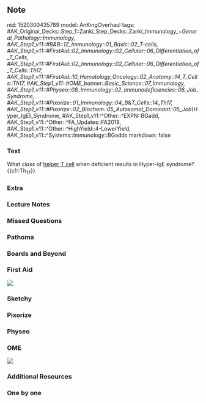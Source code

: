 ## Note
nid: 1520300435789
model: AnKingOverhaul
tags: #AK_Original_Decks::Step_1::Zanki_Step_Decks::Zanki_Immunology_+_General_Pathology::Immunology, #AK_Step1_v11::#B&B::12_Immunology::01_Basic::02_T-cells, #AK_Step1_v11::#FirstAid::02_Immunology::02_Cellular::06_Differentiation_of_T_Cells, #AK_Step1_v11::#FirstAid::02_Immunology::02_Cellular::06_Differentiation_of_T_Cells::Th17, #AK_Step1_v11::#FirstAid::10_Hematology_Oncology::02_Anatomy::14_T_Cells::Th17, #AK_Step1_v11::#OME_banner::Basic_Science::07_Immunology, #AK_Step1_v11::#Physeo::08_Immunology::02_Immunodeficiencies::06_Job_Syndrome, #AK_Step1_v11::#Pixorize::01_Immunology::04_B_&_T_Cells::14_Th17, #AK_Step1_v11::#Pixorize::02_Biochem::05_Autosomal_Dominant::05_Job_(Hyper_IgE)_Syndrome, #AK_Step1_v11::^Other::^EXPN::BGadd, #AK_Step1_v11::^Other::^FA_Updates::FA2018, #AK_Step1_v11::^Other::^HighYield::4-LowerYield, #AK_Step1_v11::^Systems::Immunology::BGadds
markdown: false

### Text
<div>
  What <i>class</i> of <u>helper T cell</u> when deficient results
  in Hyper-IgE syndrome?
</div>
<div>
  {{c1::Th<sub>17</sub>}}
</div>

### Extra


### Lecture Notes


### Missed Questions


### Pathoma


### Boards and Beyond


### First Aid
<img src="tmpwwng4cg_.png">

### Sketchy


### Pixorize


### Physeo


### OME
<div class="ome-widget">
  <a href=
  "https://onlinemeded.org/spa/immunology?ref=anki"><img src=
  "_OME_AnkiFlashcards_Topic_1.png"></a>
</div>

### Additional Resources


### One by one

